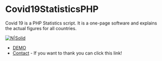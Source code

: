 # Covid19StatisticsPHP
Covid 19 is a PHP Statistics script.  It is a one-page software and explains the actual figures for all countries.


[![N|Solid](https://canpeksen.com.tr/kase.png)](https://canpeksen.com.tr)
* [DEMO](https://canpeksen.com.tr/covid/#)
* [Contact](https://canpeksen.com.tr/) - If you want to thank you can click this link!

